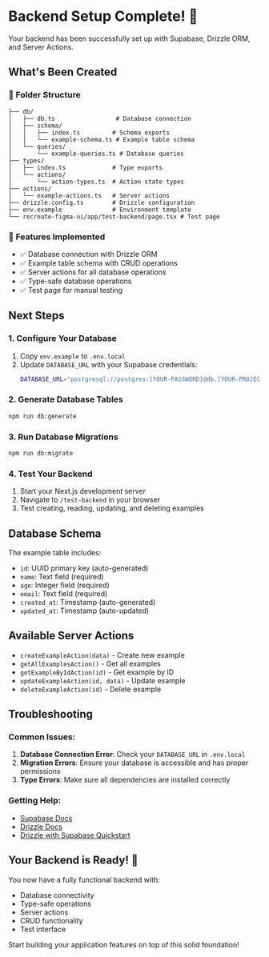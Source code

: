 # Backend Setup Complete! 🎉

Your backend has been successfully set up with Supabase, Drizzle ORM, and Server Actions.

## What's Been Created

### 📁 Folder Structure
```
├── db/
│   ├── db.ts                 # Database connection
│   ├── schema/
│   │   ├── index.ts         # Schema exports
│   │   └── example-schema.ts # Example table schema
│   └── queries/
│       └── example-queries.ts # Database queries
├── types/
│   ├── index.ts             # Type exports
│   └── actions/
│       └── action-types.ts  # Action state types
├── actions/
│   └── example-actions.ts   # Server actions
├── drizzle.config.ts        # Drizzle configuration
├── env.example              # Environment template
└── recreate-figma-ui/app/test-backend/page.tsx # Test page
```

### 🚀 Features Implemented
- ✅ Database connection with Drizzle ORM
- ✅ Example table schema with CRUD operations
- ✅ Server actions for all database operations
- ✅ Type-safe database operations
- ✅ Test page for manual testing

## Next Steps

### 1. Configure Your Database
1. Copy `env.example` to `.env.local`
2. Update `DATABASE_URL` with your Supabase credentials:
   ```bash
   DATABASE_URL="postgresql://postgres:[YOUR-PASSWORD]@db.[YOUR-PROJECT-REF].supabase.co:5432/postgres"
   ```

### 2. Generate Database Tables
```bash
npm run db:generate
```

### 3. Run Database Migrations
```bash
npm run db:migrate
```

### 4. Test Your Backend
1. Start your Next.js development server
2. Navigate to `/test-backend` in your browser
3. Test creating, reading, updating, and deleting examples

## Database Schema

The example table includes:
- `id`: UUID primary key (auto-generated)
- `name`: Text field (required)
- `age`: Integer field (required)
- `email`: Text field (required)
- `created_at`: Timestamp (auto-generated)
- `updated_at`: Timestamp (auto-updated)

## Available Server Actions

- `createExampleAction(data)` - Create new example
- `getAllExamplesAction()` - Get all examples
- `getExampleByIdAction(id)` - Get example by ID
- `updateExampleAction(id, data)` - Update example
- `deleteExampleAction(id)` - Delete example

## Troubleshooting

### Common Issues:
1. **Database Connection Error**: Check your `DATABASE_URL` in `.env.local`
2. **Migration Errors**: Ensure your database is accessible and has proper permissions
3. **Type Errors**: Make sure all dependencies are installed correctly

### Getting Help:
- [Supabase Docs](https://supabase.com)
- [Drizzle Docs](https://orm.drizzle.team/docs/overview)
- [Drizzle with Supabase Quickstart](https://orm.drizzle.team/learn/tutorials/drizzle-with-supabase)

## Your Backend is Ready! 🎯

You now have a fully functional backend with:
- Database connectivity
- Type-safe operations
- Server actions
- CRUD functionality
- Test interface

Start building your application features on top of this solid foundation!
